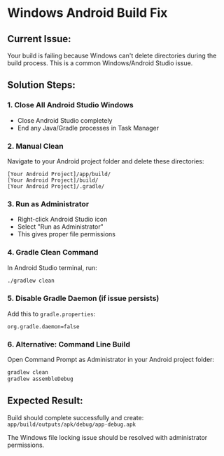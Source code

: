 # Windows Android Build Fix

## Current Issue:
Your build is failing because Windows can't delete directories during the build process. This is a common Windows/Android Studio issue.

## Solution Steps:

### 1. Close All Android Studio Windows
- Close Android Studio completely
- End any Java/Gradle processes in Task Manager

### 2. Manual Clean
Navigate to your Android project folder and delete these directories:
```
[Your Android Project]/app/build/
[Your Android Project]/build/
[Your Android Project]/.gradle/
```

### 3. Run as Administrator
- Right-click Android Studio icon
- Select "Run as Administrator"
- This gives proper file permissions

### 4. Gradle Clean Command
In Android Studio terminal, run:
```bash
./gradlew clean
```

### 5. Disable Gradle Daemon (if issue persists)
Add this to `gradle.properties`:
```
org.gradle.daemon=false
```

### 6. Alternative: Command Line Build
Open Command Prompt as Administrator in your Android project folder:
```bash
gradlew clean
gradlew assembleDebug
```

## Expected Result:
Build should complete successfully and create:
`app/build/outputs/apk/debug/app-debug.apk`

The Windows file locking issue should be resolved with administrator permissions.